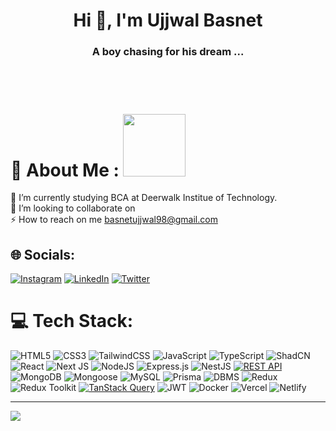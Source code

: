 <h1 align="center">Hi 👋, I'm Ujjwal Basnet</h1>
<h3 align="center"> A boy chasing for his dream ... </h3>
<br/>

<br/>

  # 💫 About Me : <img src = "https://raw.githubusercontent.com/rahulbanerjee26/githubProfileReadmeGenerator/main/gifs/eatSleepCodeRepeat.gif" width = 100px height='100px'>

🔭 I’m currently studying BCA at Deerwalk Institue of Technology. <br>👯 I’m looking to collaborate on<br>⚡ How to reach on me  basnetujjwal98@gmail.com


## 🌐 Socials:
[![Instagram](https://img.shields.io/badge/Instagram-%23E4405F.svg?logo=Instagram&logoColor=white)](https://instagram.com/ujjwal_basnet7) [![LinkedIn](https://img.shields.io/badge/LinkedIn-%230077B5.svg?logo=linkedin&logoColor=white)](https://linkedin.com/in/ujjwal-basnet-560893239) [![Twitter](https://img.shields.io/badge/Twitter-%231DA1F2.svg?logo=Twitter&logoColor=white)](https://twitter.com/basnetujjwal98) 


# 💻 Tech Stack:
![HTML5](https://img.shields.io/badge/html5-%23E34F26.svg?style=for-the-badge&logo=html5&logoColor=white) ![CSS3](https://img.shields.io/badge/css3-%231572B6.svg?style=for-the-badge&logo=css3&logoColor=white) ![TailwindCSS](https://img.shields.io/badge/tailwindcss-%2338B2AC.svg?style=for-the-badge&logo=tailwind-css&logoColor=white) ![JavaScript](https://img.shields.io/badge/javascript-%23323330.svg?style=for-the-badge&logo=javascript&logoColor=%23F7DF1E) ![TypeScript](https://img.shields.io/badge/typescript-%23007ACC.svg?style=for-the-badge&logo=typescript&logoColor=white) ![ShadCN](https://img.shields.io/badge/shadcn-%2320232a.svg?style=for-the-badge&logo=shadcn&logoColor=%2361DAFB) ![React](https://img.shields.io/badge/react-%2320232a.svg?style=for-the-badge&logo=react&logoColor=%2361DAFB) ![Next JS](https://img.shields.io/badge/Next-black?style=for-the-badge&logo=next.js&logoColor=white) ![NodeJS](https://img.shields.io/badge/node.js-6DA55F?style=for-the-badge&logo=node.js&logoColor=white) ![Express.js](https://img.shields.io/badge/express.js-%23404d59.svg?style=for-the-badge&logo=express&logoColor=%2361DAFB) ![NestJS](https://img.shields.io/badge/nestjs-%23E0234E.svg?style=for-the-badge&logo=nestjs&logoColor=white) [![REST API](https://img.shields.io/badge/REST%20API-%23007396.svg?style=for-the-badge&logo=api&logoColor=white)](https://developer.mozilla.org/en-US/docs/Glossary/REST) ![MongoDB](https://img.shields.io/badge/MongoDB-%234ea94b.svg?style=for-the-badge&logo=mongodb&logoColor=white) ![Mongoose](https://img.shields.io/badge/mongoose-%234ea94b.svg?style=for-the-badge&logo=mongodb&logoColor=white) ![MySQL](https://img.shields.io/badge/mysql-%234479A1.svg?style=for-the-badge&logo=mysql&logoColor=white) ![Prisma](https://img.shields.io/badge/prisma-2D3748?style=for-the-badge&logo=prisma&logoColor=white) ![DBMS](https://img.shields.io/badge/DBMS-%234285F4.svg?style=for-the-badge&logo=databricks&logoColor=white) ![Redux](https://img.shields.io/badge/redux-%23593d88.svg?style=for-the-badge&logo=redux&logoColor=white) ![Redux Toolkit](https://img.shields.io/badge/redux%20toolkit-%23593d88.svg?style=for-the-badge&logo=redux&logoColor=white) [![TanStack Query](https://img.shields.io/badge/TanStack%20Query-%23FF4154.svg?style=for-the-badge&logo=react-query&logoColor=white)](https://github.com/TanStack/query) ![JWT](https://img.shields.io/badge/JWT-black?style=for-the-badge&logo=JSON%20web%20tokens) ![Docker](https://img.shields.io/badge/docker-%232496ED.svg?style=for-the-badge&logo=docker&logoColor=white) ![Vercel](https://img.shields.io/badge/vercel-%23000000.svg?style=for-the-badge&logo=vercel&logoColor=white) ![Netlify](https://img.shields.io/badge/netlify-%23000000.svg?style=for-the-badge&logo=netlify&logoColor=#00C7B7)


---
[![](https://visitcount.itsvg.in/api?id=ujjwal-B7&icon=0&color=0)](https://visitcount.itsvg.in)


  

  <!-- Proudly created with GPRM ( https://gprm.itsvg.in ) -->
  
